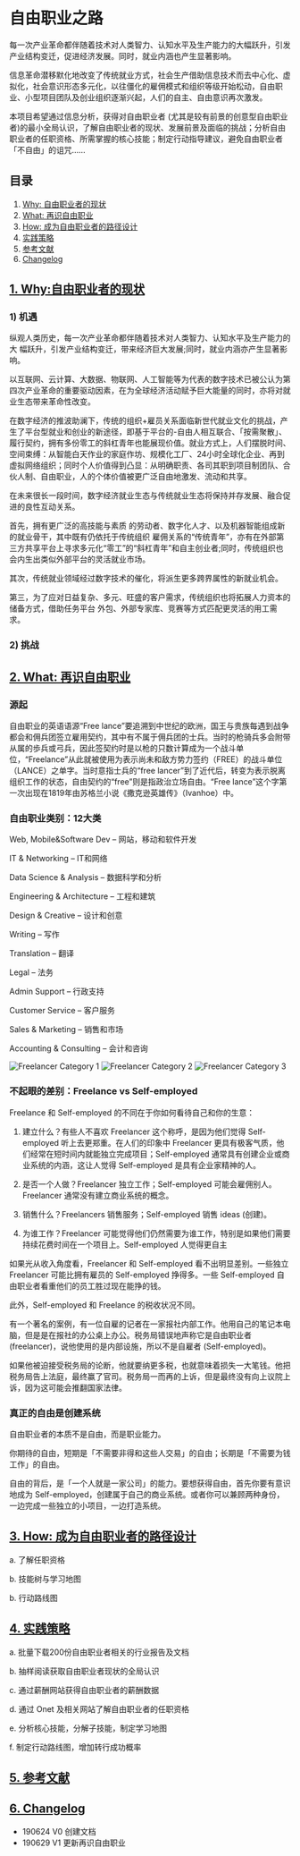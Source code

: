 # 自由职业之路

每一次产业革命都伴随着技术对人类智力、认知水平及生产能力的大幅跃升，引发产业结构变迁，促进经济发展。同时，就业内涵也产生显著影响。

信息革命潜移默化地改变了传统就业方式，社会生产借助信息技术而去中心化、虚拟化，社会意识形态多元化，以往僵化的雇佣模式和组织等级开始松动，自由职业、小型项目团队及创业组织逐渐兴起，人们的自主、自由意识再次激发。

本项目希望通过信息分析，获得对自由职业者 (尤其是较有前景的创意型自由职业者)的最小全局认识，了解自由职业者的现状、发展前景及面临的挑战；分析自由职业者的任职资格、所需掌握的核心技能；制定行动指导建议，避免自由职业者「不自由」的诅咒……

## 目录
1. [Why: 自由职业者的现状](#why)
2. [What: 再识自由职业](#what)
3. [How: 成为自由职业者的路径设计](#how)
4. [实践策略](#practice)
5. [参考文献](#reference)
6. [Changelog](#changelog)

## <a name="why" href="#why">1. Why:自由职业者的现状</a>
### 1) 机遇
 
纵观人类历史，每一次产业革命都伴随着技术对人类智力、认知水平及生产能力的大 幅跃升，引发产业结构变迁，带来经济巨大发展;同时，就业内涵亦产生显著影响。

以互联网、云计算、大数据、物联网、人工智能等为代表的数字技术已被公认为第四次产业革命的重要驱动因素，在为全球经济活动赋予巨大能量的同时，亦将对就业生态带来革命性改变。

在数字经济的推波助澜下，传统的组织+雇员关系面临新世代就业文化的挑战，产生了平台型就业和创业的新途径，即基于平台的-自由人相互联合、「按需聚散」、履行契约，拥有多份零工的斜杠青年也能展现价值。就业方式上，人们摆脱时间、空间束缚：从智能白天作业的家庭作坊、规模化工厂、24小时全球化企业、再到虚拟网络组织；同时个人价值得到凸显：从明确职责、各司其职到项目制团队、合伙人制、自由职业，人的个体价值被更广泛自由地激发、流动和共享。
				
在未来很长一段时间，数字经济就业生态与传统就业生态将保持并存发展、融合促进的良性互动关系。

首先，拥有更广泛的高技能与素质 的劳动者、数字化人才、以及机器智能组成新的就业骨干，其中既有仍依托于传统组织 雇佣关系的“传统青年”，亦有在外部第三方共享平台上寻求多元化“零工”的“斜杠青年”和自主创业者;同时，传统组织也会内生出类似外部平台的灵活就业市场。

其次，传统就业领域经过数字技术的催化，将派生更多跨界属性的新就业机会。

第三，为了应对日益复杂、多元、旺盛的客户需求，传统组织也将拓展人力资本的储备方式，借助任务平台 外包、外部专家库、竞赛等方式匹配更灵活的用工需求。

### 2) 挑战


## <a name="what" href="#what">2. What: 再识自由职业</a>

### 源起

自由职业的英语语源“Free lance”要追溯到中世纪的欧洲，国王与贵族每遇到战争都会和佣兵团签立雇用契约，其中有不属于佣兵团的士兵。当时的枪骑兵多会附带从属的歩兵或弓兵，因此签契约时是以枪的只数计算成为一个战斗单位，“Freelance”从此就被使用为表示尚未和敌方势力签约（FREE）的战斗单位（LANCE）之单字。当时意指士兵的“free lancer”到了近代后，转变为表示脱离组织工作的状态，自由契约的“free”则是指政治立场自由。“Free lance”这个字第一次出现在1819年由苏格兰小说《撒克逊英雄传》（Ivanhoe）中。

### 自由职业类别：12大类

Web, Mobile&Software Dev – 网站，移动和软件开发

IT & Networking – IT和网络

Data Science & Analysis – 数据科学和分析

Engineering & Architecture – 工程和建筑

Design & Creative – 设计和创意

Writing – 写作

Translation – 翻译

Legal – 法务

Admin Support – 行政支持

Customer Service – 客户服务

Sales & Marketing – 销售和市场

Accounting & Consulting – 会计和咨询

![Freelancer Category 1](media/15613862578223/Freelancer%20Category%201.png)
![Freelancer Category 2](media/15613862578223/Freelancer%20Category%202.png)
![Freelancer Category 3](media/15613862578223/Freelancer%20Category%203.png)

### 不起眼的差别：Freelance vs Self-employed

Freelance 和 Self-employed 的不同在于你如何看待自己和你的生意：

1. 建立什么？有些人不喜欢 Freelancer 这个称呼，是因为他们觉得 Self-employed 听上去更郑重。在人们的印象中 Freelancer 更具有极客气质，他们经常在短时间内就能独立完成项目；Self-employed 通常具有创建企业或商业系统的内涵，这让人觉得 Self-employed 是具有企业家精神的人。

2. 是否一个人做？Freelancer 独立工作；Self-employed 可能会雇佣别人。Freelancer 通常没有建立商业系统的概念。

3. 销售什么？Freelancers 销售服务；Self-employed 销售 ideas (创建)。

4. 为谁工作？Freelancer 可能觉得他们仍然需要为谁工作，特别是如果他们需要持续花费时间在一个项目上。Self-employed 人觉得更自主

如果光从收入角度看，Freelancer 和 Self-employed 看不出明显差别。一些独立 Freelancer 可能比拥有雇员的 Self-employed 挣得多。一些 Self-employed 自由职业者看重他们的员工胜过现在能挣的钱。

此外，Self-employed 和 Freelance 的税收状况不同。

有一个著名的案例，有一位自雇的记者在一家报社内部工作。他用自己的笔记本电脑，但是是在报社的办公桌上办公。税务局错误地声称它是自由职业者 (freelancer)，说他使用的是内部设施，所以不是自雇者 (Self-employed)。

如果他被迫接受税务局的论断，他就要纳更多税，也就意味着损失一大笔钱。他把税务局告上法庭，最终赢了官司。税务局一而再的上诉，但是最终没有向上议院上诉，因为这可能会推翻国家法律。


### 真正的自由是创建系统

自由职业者的本质不是自由，而是职业能力。

你期待的自由，短期是「不需要非得和这些人交易」的自由；长期是「不需要为钱工作」的自由。

自由的背后，是「一个人就是一家公司」的能力。要想获得自由，首先你要有意识地成为 Self-employed，创建属于自己的商业系统。或者你可以兼顾两种身份，一边完成一些独立的小项目，一边打造系统。
 
## <a name="how" href="#how">3. How: 成为自由职业者的路径设计</a>


 a. 了解任职资格
 
 b. 技能树与学习地图
 
 b. 行动路线图
 
## <a name="practice" href="#practice">4. 实践策略</a>

 a. 批量下载200份自由职业者相关的行业报告及文档
 
 b. 抽样阅读获取自由职业者现状的全局认识
 
 c. 通过薪酬网站获得自由职业者的薪酬数据
 
 d. 通过 Onet 及相关网站了解自由职业者的任职资格
 
 e. 分析核心技能，分解子技能，制定学习地图
 
 f. 制定行动路线图，增加转行成功概率
 
 ## <a name="reference" href="#reference">5. 参考文献</a>
 
 ## <a name="changelog" href="#changelog">6. Changelog</a>
 
- 190624 V0 创建文档
- 190629 V1 更新再识自由职业

